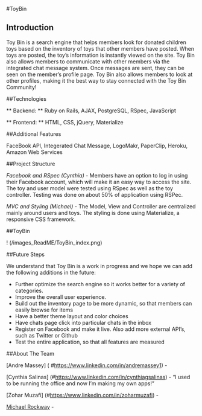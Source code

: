 
#ToyBin

## Introduction

Toy Bin is a search engine that helps members look for donated children toys based on the inventory of toys that other members have posted. When toys are posted, the toy’s information is instantly viewed on the site. Toy Bin also allows members to communicate with other members via the integrated chat message system. Once messages are sent, they can be seen on the member’s profile page. Toy Bin also allows members to look at other profiles, making it the best way to stay connected with the Toy Bin Community! 

##Technologies

** Backend: ** Ruby on Rails, AJAX, PostgreSQL, RSpec, JavaScript

** Frontend: ** HTML, CSS, jQuery, Materialize

##Additional Features 

FaceBook API, Integerated Chat Message, LogoMakr, PaperClip, Heroku, Amazon Web Services 


##Project Structure

_Facebook and RSpec (Cynthia)_ - Members have an option to log in using their Facebook account, which will make it an easy way to access the site. The toy and user model were tested using RSpec as well as the toy controller. Testing was done on about 50% of application using RSPec. 

_MVC and Styling (Michael)_ - The Model, View and Controller are centralized mainly around users and toys. The styling is done using Materialize, a responsive CSS framework. 






##ToyBin 

! (/images_ReadME/ToyBin_index.png)

##Future Steps

We understand that Toy Bin is a work in progress and we hope we can add the following additions in the future: 

*	Further optimize the search engine so it works better for a variety of categories. 
*	Improve the overall user experience. 
*	Build out the inventory page to be more dynamic, so that members can easily browse for items
*	Have a better theme layout and color choices
*	Have chats page click into particular chats in the inbox
*	Register on Facebook and make it live. Also add more external API’s, such as Twitter or Github 
*	Test the entire application, so that all features are measured


##About The Team 
	
[Andre Massey] ( #https://www.linkedin.com/in/andremassey1) - 

[Cynthia Salinas] (#https://www.linkedin.com/in/cynthiagsalinas) - “I used to be running the office and now I’m making my own apps!”

[Zohar Muzafi] (#https://www.linkedin.com/in/zoharmuzafi) - 
	
[Michael Rockway](#https://www.linkedin.com/in/mrockway) - 